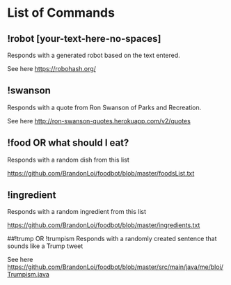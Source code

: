 # List of Commands
## !robot [your-text-here-no-spaces]
Responds with a generated robot based on the text entered.

See here https://robohash.org/
## !swanson
Responds with a quote from Ron Swanson of Parks and Recreation.

See here http://ron-swanson-quotes.herokuapp.com/v2/quotes
## !food OR what should I eat?
Responds with a random dish from this list

https://github.com/BrandonLoi/foodbot/blob/master/foodsList.txt
## !ingredient
Responds with a random ingredient from this list

https://github.com/BrandonLoi/foodbot/blob/master/ingredients.txt

##!trump OR !trumpism
Responds with a randomly created sentence that sounds like a Trump tweet

See here https://github.com/BrandonLoi/foodbot/blob/master/src/main/java/me/bloi/Trumpism.java
